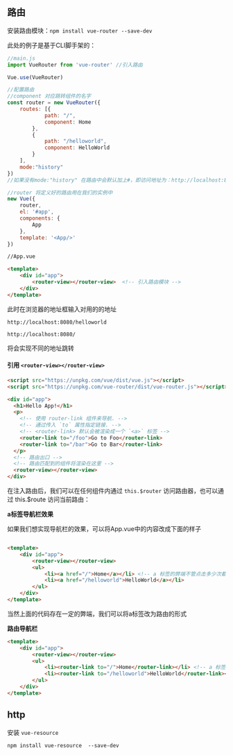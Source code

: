 ## 路由
安装路由模块：``npm install vue-router --save-dev``


此处的例子是基于CLI脚手架的：
```js
//main.js
import VueRouter from 'vue-router' //引入路由

Vue.use(VueRouter)

//配置路由
//component 对应跳转组件的名字
const router = new VueRouter({
	routes: [{
			path: "/",
			component: Home   
		},
		{
			path: "/helloworld",
			component: HelloWorld
		}
	],
	mode:"history"
})
//如果没有mode:"history" 在路由中会默认加上#，即访问地址为：http://localhost:8080/#/ 

//router 将定义好的路由用在我们的实例中
new Vue({
	router,
	el: '#app',
	components: {
		App
	},
	template: '<App/>'
})

```

```html
//App.vue

<template>
	<div id="app">
		<router-view></router-view>  <!-- 引入路由模块 -->
	</div>
</template>
```


此时在浏览器的地址框输入对用的的地址

``http://localhost:8080/helloworld``

``http://localhost:8080/``

将会实现不同的地址跳转

#### 引用 ``<router-view></router-view>``
```html
<script src="https://unpkg.com/vue/dist/vue.js"></script>
<script src="https://unpkg.com/vue-router/dist/vue-router.js"></script>

<div id="app">
  <h1>Hello App!</h1>
  <p>
    <!-- 使用 router-link 组件来导航. -->
    <!-- 通过传入 `to` 属性指定链接. -->
    <!-- <router-link> 默认会被渲染成一个 `<a>` 标签 -->
    <router-link to="/foo">Go to Foo</router-link>
    <router-link to="/bar">Go to Bar</router-link>
  </p>
  <!-- 路由出口 -->
  <!-- 路由匹配到的组件将渲染在这里 -->
  <router-view></router-view>
</div>
```

在注入路由后，我们可以在任何组件内通过 ``this.$router`` 访问路由器，也可以通过 this.$route 访问当前路由：

**a标签导航栏效果**

如果我们想实现导航栏的效果，可以将App.vue中的内容改成下面的样子
```html

<template>
	<div id="app">
		<router-view></router-view>
		<ul>
			<li><a href="/">Home</a></li> <!-- a 标签的弊端不管点击多少次都会重新加载页面 -->
			<li><a href="/helloworld">HelloWorld</a></li>
		</ul>
	</div>
</template>
```

当然上面的代码存在一定的弊端，我们可以将a标签改为路由的形式

**路由导航栏**
```html
<template>
	<div id="app">
		<router-view></router-view>
		<ul>
			<li><router-link to="/">Home</router-link></li> <!-- a 标签的弊端不管点击多少次都会重新加载页面 -->
			<li><router-link to="/helloworld">HelloWorld</router-link></li>
		</ul>
	</div>
</template>
```


## http

安装 ``vue-resource``

``npm install vue-resource  --save-dev``
